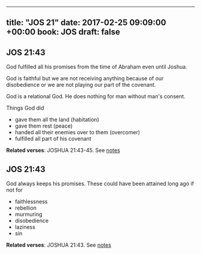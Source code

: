 
---
title: "JOS 21"
date: 2017-02-25 09:09:00 +00:00
book: JOS
draft: false
---

## JOS 21:43

God fulfilled all his promises from the time of Abraham even until Joshua. 

God is faithful but we are not receiving anything because of our disobedience or we are not playing our part of the covenant.

God is a relational God. He does nothing for man without man's consent.

Things God did
- gave them all the land (habitation)
- gave them rest (peace)
- handed all their enemies over to them (overcomer)
- fulfilled all part of his covenant

**Related verses**: JOSHUA 21:43-45. See [notes](https://my.bible.com/notes/2578303603253699375)


## JOS 21:43

God always keeps his promises. These could have been attained long ago if not for

- faithlessness
- rebellion
- murmuring 
- disobedience 
- laziness
- sin

**Related verses**: JOSHUA 21:43. See [notes](https://my.bible.com/notes/2578298548991550246)

